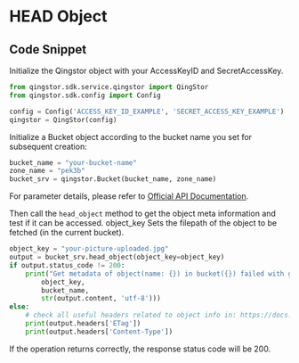# HEAD Object

## Code Snippet

Initialize the Qingstor object with your AccessKeyID and SecretAccessKey.

```python
from qingstor.sdk.service.qingstor import QingStor
from qingstor.sdk.config import Config

config = Config('ACCESS_KEY_ID_EXAMPLE', 'SECRET_ACCESS_KEY_EXAMPLE')
qingstor = QingStor(config)
```

Initialize a Bucket object according to the bucket name you set for subsequent creation:

```python
bucket_name = "your-bucket-name"
zone_name = "pek3b"
bucket_srv = qingstor.Bucket(bucket_name, zone_name)
```

For parameter details, please refer to [Official API Documentation](https://docs.qingcloud.com/qingstor/api/object/head).

Then call the `head_object` method to get the object meta information and test if it can be accessed. object_key Sets the filepath of the object to be fetched (in the current bucket).

```python
object_key = "your-picture-uploaded.jpg"
output = bucket_srv.head_object(object_key=object_key)
if output.status_code != 200:
    print("Get metadata of object(name: {}) in bucket({}) failed with given message: {}".format(
        object_key,
        bucket_name,
        str(output.content, 'utf-8')))
else:
    # check all useful headers related to object info in: https://docs.qingcloud.com/qingstor/api/object/head
    print(output.headers['ETag'])
    print(output.headers['Content-Type'])
```

If the operation returns correctly, the response status code will be 200.
